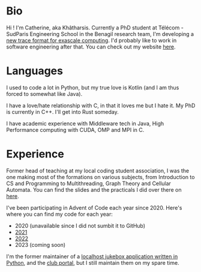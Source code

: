 # Bio
Hi ! I'm Catherine, aka Khâtharsis.
Currently a PhD student at Télécom - SudParis Engineering School in the Benagil research team, I'm developing a [new trace format for exascale computing]([https://github.com/trahay/Hierarchical-Trace-Format](https://gitlab.inria.fr/pallas/pallas)).
I'd probably like to work in software engineering after that. You can check out my website [here](http://wiki.khatharsis.com).

# Languages
I used to code a lot in Python, but my true love is Kotlin (and I am thus forced to somewhat like Java).

I have a love/hate relationship with C, in that it loves me but I hate it. My PhD is currently in C++. I'll get into Rust someday.

I have academic experience with Middleware tech in Java, High Performance computing with CUDA, OMP and MPI in C.

# Experience
Former head of teaching at my local coding student association, I was the one making most of the formations on various subjects, from Introduction to CS and Programming to Multithreading, Graph Theory and Cellular Automata. You can find the slides and the practicals I did over there on [here](https://khatharsis.com/club-code-archive/).

I've been participating in Advent of Code each year since 2020. Here's where you can find my code for each year:
 - 2020 (unavailable since I did not sumbit it to GitHub)
 - [2021](https://github.com/club-code/AdventOfCode2021/tree/main/Kotlin/khatharsis)
 - [2022](https://github.com/club-code/AdventOfCode2022/tree/main/Kotlin/khatharsis)
 - 2023 (coming soon)

I'm the former maintainer of a [localhost jukebox application written in Python](https://gitlab.com/club-jeux-int/jukebox-ultra-nrv), and the [club portal](https://github.com/khatharsis42/portail-cj-mk2), but I still maintain them on my spare time.
